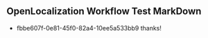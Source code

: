 ## OpenLocalization Workflow Test MarkDown
* fbbe607f-0e81-45f0-82a4-10ee5a533bb9 thanks!

<!--HONumber=Sep16_HO1-->


